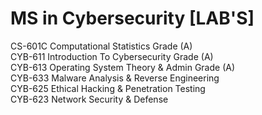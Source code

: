 # MS in Cybersecurity [LAB'S]

CS-601C Computational Statistics Grade (A)<br>
CYB-611 Introduction To Cybersecurity Grade (A)<br>
CYB-613 Operating System Theory & Admin Grade (A)<br>
CYB-633 Malware Analysis & Reverse Engineering  <br>
CYB-625 Ethical Hacking & Penetration Testing   <br>
CYB-623 Network Security & Defense 
